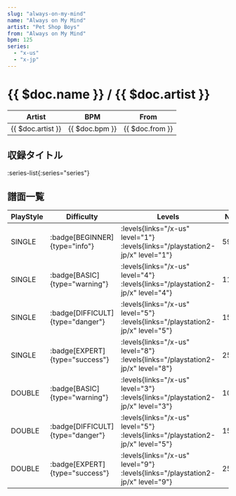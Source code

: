 ```yaml
---
slug: "always-on-my-mind"
name: "Always on My Mind"
artist: "Pet Shop Boys"
from: "Always on My Mind"
bpm: 125
series:
  - "x-us"
  - "x-jp"
---
```


# {{ $doc.name }} / {{ $doc.artist }}

|Artist|BPM|From|
|------|---|----|
|{{ $doc.artist }}|{{ $doc.bpm }}|{{ $doc.from }}|

## 収録タイトル

:series-list{:series="series"}

## 譜面一覧

|PlayStyle|Difficulty|Levels|Notes|Movie|
|---------|----------|------|-----|-----|
|SINGLE| :badge[BEGINNER]{type="info"}| :levels{links="/x-us" level="1"}  :levels{links="/playstation2-jp/x" level="1"}|59/3||
|SINGLE| :badge[BASIC]{type="warning"}| :levels{links="/x-us" level="4"}  :levels{links="/playstation2-jp/x" level="4"}|114/7||
|SINGLE| :badge[DIFFICULT]{type="danger"}| :levels{links="/x-us" level="5"}  :levels{links="/playstation2-jp/x" level="5"}|156/19||
|SINGLE| :badge[EXPERT]{type="success"}| :levels{links="/x-us" level="8"}  :levels{links="/playstation2-jp/x" level="8"}|253/12||
|DOUBLE| :badge[BASIC]{type="warning"}| :levels{links="/x-us" level="3"}  :levels{links="/playstation2-jp/x" level="3"}|108/13||
|DOUBLE| :badge[DIFFICULT]{type="danger"}| :levels{links="/x-us" level="5"}  :levels{links="/playstation2-jp/x" level="5"}|158/12||
|DOUBLE| :badge[EXPERT]{type="success"}| :levels{links="/x-us" level="9"}  :levels{links="/playstation2-jp/x" level="9"}|252/16||
